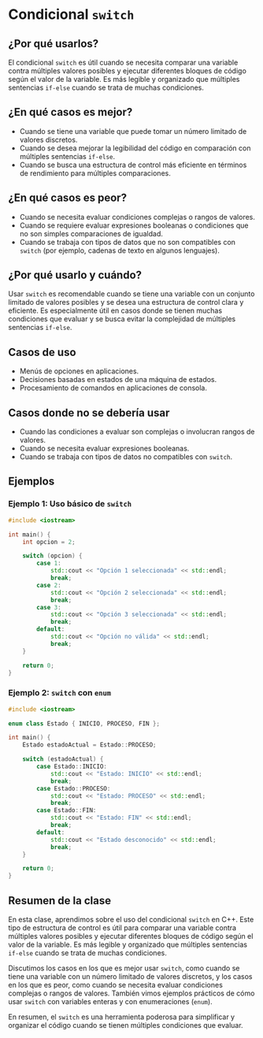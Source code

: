 # Condicional `switch`

## ¿Por qué usarlos?

El condicional `switch` es útil cuando se necesita comparar una variable contra múltiples valores posibles y ejecutar diferentes bloques de código según el valor de la variable. Es más legible y organizado que múltiples sentencias `if-else` cuando se trata de muchas condiciones.

## ¿En qué casos es mejor?

- Cuando se tiene una variable que puede tomar un número limitado de valores discretos.
- Cuando se desea mejorar la legibilidad del código en comparación con múltiples sentencias `if-else`.
- Cuando se busca una estructura de control más eficiente en términos de rendimiento para múltiples comparaciones.

## ¿En qué casos es peor?

- Cuando se necesita evaluar condiciones complejas o rangos de valores.
- Cuando se requiere evaluar expresiones booleanas o condiciones que no son simples comparaciones de igualdad.
- Cuando se trabaja con tipos de datos que no son compatibles con `switch` (por ejemplo, cadenas de texto en algunos lenguajes).

## ¿Por qué usarlo y cuándo?

Usar `switch` es recomendable cuando se tiene una variable con un conjunto limitado de valores posibles y se desea una estructura de control clara y eficiente. Es especialmente útil en casos donde se tienen muchas condiciones que evaluar y se busca evitar la complejidad de múltiples sentencias `if-else`.

## Casos de uso

- Menús de opciones en aplicaciones.
- Decisiones basadas en estados de una máquina de estados.
- Procesamiento de comandos en aplicaciones de consola.

## Casos donde no se debería usar

- Cuando las condiciones a evaluar son complejas o involucran rangos de valores.
- Cuando se necesita evaluar expresiones booleanas.
- Cuando se trabaja con tipos de datos no compatibles con `switch`.

## Ejemplos

### Ejemplo 1: Uso básico de `switch`

```cpp
#include <iostream>

int main() {
    int opcion = 2;

    switch (opcion) {
        case 1:
            std::cout << "Opción 1 seleccionada" << std::endl;
            break;
        case 2:
            std::cout << "Opción 2 seleccionada" << std::endl;
            break;
        case 3:
            std::cout << "Opción 3 seleccionada" << std::endl;
            break;
        default:
            std::cout << "Opción no válida" << std::endl;
            break;
    }

    return 0;
}
```

### Ejemplo 2: `switch` con `enum`

```cpp
#include <iostream>

enum class Estado { INICIO, PROCESO, FIN };

int main() {
    Estado estadoActual = Estado::PROCESO;

    switch (estadoActual) {
        case Estado::INICIO:
            std::cout << "Estado: INICIO" << std::endl;
            break;
        case Estado::PROCESO:
            std::cout << "Estado: PROCESO" << std::endl;
            break;
        case Estado::FIN:
            std::cout << "Estado: FIN" << std::endl;
            break;
        default:
            std::cout << "Estado desconocido" << std::endl;
            break;
    }

    return 0;
}
```

## Resumen de la clase

En esta clase, aprendimos sobre el uso del condicional `switch` en C++. Este tipo de estructura de control es útil para comparar una variable contra múltiples valores posibles y ejecutar diferentes bloques de código según el valor de la variable. Es más legible y organizado que múltiples sentencias `if-else` cuando se trata de muchas condiciones.

Discutimos los casos en los que es mejor usar `switch`, como cuando se tiene una variable con un número limitado de valores discretos, y los casos en los que es peor, como cuando se necesita evaluar condiciones complejas o rangos de valores. También vimos ejemplos prácticos de cómo usar `switch` con variables enteras y con enumeraciones (`enum`).

En resumen, el `switch` es una herramienta poderosa para simplificar y organizar el código cuando se tienen múltiples condiciones que evaluar.